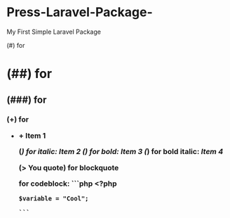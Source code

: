 # Press-Laravel-Package-
My First Simple Laravel Package


(#) for <h1>
(##) for <h2>
(###) for <h3>

(+) for <ul> <li>
    + Item 1

(*) for italic:
    *Item 2*
(**) for bold:
    **Item 3**
(***) for bold italic:
    ***Item 4***

(> You quote) for blockquote

for codeblock:
    ```php
    <?php

    $variable = "Cool";

    ```
